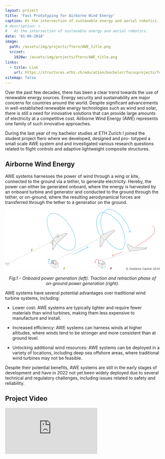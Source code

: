 ```yaml
---
layout: project
title: 'Fast Prototyping for Airborne Wind Energy'
caption: At the intersection of sustanable energy and aerial robotics.
# description: >
#   At the intersection of sustanable energy and aerial robotics.
date: '01-06-2018'
image: 
  path: /assets/img/projects/ftero/AWE_title.png
  srcset: 
    1920w: /assets/img/projects/ftero/AWE_title.png
links:
  - title: Link
    url: https://structures.ethz.ch/education/bachelor/focusprojects/focus-project-awe.html
sitemap: false
---
```

Over the past few decades, there has been a clear trend towards the use of renewable energy sources. Energy security and sustainability are major concerns for countries around the world. Despite significant advancements in well-established renewable energy technologies such as wind and solar, there is still a need for innovative solutions that can provide large amounts of electricity at a competitive cost.
Airborne Wind Energy (AWE) represents one family of such innovative approaches.

During the last year of my bachelor studies at ETH Zurich I joined the student project ftero where we developed, designed and pro-
totyped a small scale AWE system and and investigated various research questions related to flight controls and adaptive lightweight composite structures.






## Airborne Wind Energy

AWE systems harnesses the power of wind through a wing or kite, connected to the ground via a tether, to generate electricity. Hereby, the power can either be generated onboard, where the energy is harvested by an onboard turbine and generator and conducted to the ground through the tether, or on-ground, where the resulting aerodynamical forces are transferred through the tether to a generatior on the ground.  

<p align = "center"><img src = "/assets/img/projects/ftero/power_generation_graphic.png"></p><p align = "center">
<em>Fig.1 - Onboard power generation (left). Traction and retraction phase of on-ground power generation (right).</em>
</p>


AWE systems have several potential advantages over traditional wind turbine systems, including:

- Lower cost: AWE systems are typically lighter and require fewer materials than wind turbines, making them less expensive to manufacture and install.

- Increased efficiency: AWE systems can harness winds at higher altitudes, where winds tend to be stronger and more consistent than at ground level.

- Unlocking additional wind resources: AWE systems can be deployed in a variety of locations, including deep sea offshore areas, where traditional wind turbines may not be feasible.

Despite their potential benefits, AWE systems are still in the early stages of development and have in 2022 not yet been widely deployed due to several technical and regulatory challenges, including issues related to safety and reliability.

## Project Video

<iframe src="https://www.youtube.com/embed/-lBixIJ9kxo" title="YouTube video player" frameborder="0" allow="accelerometer; autoplay; clipboard-write; encrypted-media; gyroscope; picture-in-picture" allowfullscreen></iframe>

<!-- [![Wath the ftero rollout video](https://img.youtube.com/vi/-lBixIJ9kxo/maxresdefault.jpg)](https://www.youtube.com/watch?v=-lBixIJ9kxo) -->


<!-- 
 To be able to meet the rising demand for renewable energy, innovative solutions are required. For this purpose, the project ftero at ETH Zurich is developing an Airborne Wind Energy System. Using an unmanned aircraft that is tethered to the ground, the system can capture wind energy and turn it into electricity with an efficiency that surpasses conventional wind turbines. The aircraft is carried by the wind like a kite, while a generator on the ground creates electricity by slowly unwinding the tether that connects the two. During nine months, the ftero team comprised of ten bachelor students went through all the steps of product development, from the idea to the finished product. -->

